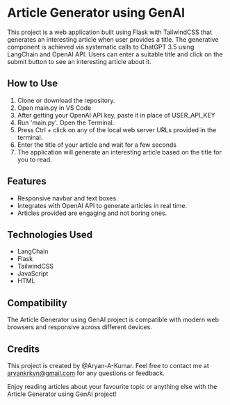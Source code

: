 # Article Generator using GenAI
This project is a web application built using Flask with TailwindCSS that generates an interesting article when user provides a title. The generative component is achieved via systematic calls to ChatGPT 3.5 using LangChain and OpenAI API. Users can enter a suitable title and click on the submit button to see an interesting article about it.

## How to Use

1. Clone or download the repository.
2. Open main.py in VS Code
3. After getting your OpenAI API key, paste it in place of USER_API_KEY
4. Run 'main.py'. Open the Terminal. 
5. Press Ctrl + click on any of the local web server URLs provided in the terminal.
6. Enter the title of your article and wait for a few seconds
7. The application will generate an interesting article based on the title for you to read.

## Features

- Responsive navbar and text boxes.
- Integrates with OpenAI API to generate articles in real time.
- Articles provided are engaging and not boring ones.

## Technologies Used

- LangChain
- Flask
- TailwindCSS
- JavaScript
- HTML

## Compatibility

The Article Generator using GenAI project is compatible with modern web browsers and responsive across different devices.

## Credits

This project is created by @Aryan-A-Kumar. Feel free to contact me at aryankrkyn@gmail.com for any questions or feedback.

Enjoy reading articles about your favourite topic or anything else with the Article Generator using GenAI project!
